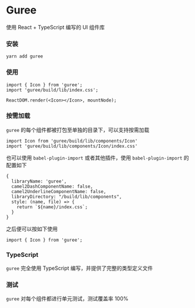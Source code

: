 # Guree

使用 React + TypeScript 编写的 UI 组件库

### 安装

```
yarn add guree
```

### 使用

```
import { Icon } from 'guree';
import 'guree/build/lib/index.css';

ReactDOM.render(<Icon></Icon>, mountNode);
```

### 按需加载

`guree` 的每个组件都被打包至单独的目录下，可以支持按需加载

```
import Icon from 'guree/build/lib/components/Icon'
import 'guree/build/lib/components/Icon/index.css'
```

也可以使用 `babel-plugin-import` 或者其他插件，使用 `babel-plugin-import` 的配置如下

```
{
  libraryName: 'guree',
  camel2DashComponentName: false,
  camel2UnderlineComponentName: false,
  libraryDirectory: "/build/lib/components",
  style: (name, file) => {
    return `${name}/index.css`;
  }
}
```

之后便可以按如下使用

```
import { Icon } from 'guree';
```

### TypeScript

`guree` 完全使用 TypeScript 编写，并提供了完整的类型定义文件

### 测试

`guree` 对每个组件都进行单元测试，测试覆盖率 100%
